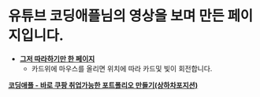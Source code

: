 
# **유튜브 코딩애플님의 영상을 보며 만든 페이지입니다.**

- **[그저 따라하기만 한 페이지](https://gubbib.github.io/Personal/HTML/CardEffect/CardOne/index.html)**
  - 카드위에 마우스를 올리면 위치에 따라 카드및 빛이 회전합니다.

**[코딩애플 - 바로 쿠팡 취업가능한 포트폴리오 만들기(상하차포지션)](https://www.youtube.com/watch?v=YDCCauu4lIk&t=424s&ab_channel=%EC%BD%94%EB%94%A9%EC%95%A0%ED%94%8C)**
